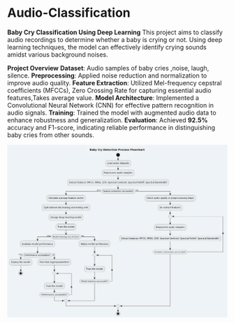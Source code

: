 # Audio-Classification
**Baby Cry Classification Using Deep Learning**
This project aims to classify audio recordings to determine whether a baby is crying or not. Using deep learning techniques, the model can effectively identify crying sounds amidst various background noises.

**Project Overview**
**Dataset**: Audio samples of baby cries ,noise, laugh, silence.
**Preprocessing**: Applied noise reduction and normalization to improve audio quality.
**Feature Extraction**: Utilized Mel-frequency cepstral coefficients (MFCCs), Zero Crossing Rate for capturing essential audio features,Takes average value.
**Model Architecture**: Implemented a Convolutional Neural Network (CNN) for effective pattern recognition in audio signals.
**Training**: Trained the model with augmented audio data to enhance robustness and generalization.
**Evaluation**: Achieved **92.5%** accuracy and F1-score, indicating reliable performance in distinguishing baby cries from other sounds.

<div align="center">
  <img alt="Work Flow" src="workflow.jpg" />
</div>
